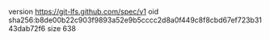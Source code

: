 version https://git-lfs.github.com/spec/v1
oid sha256:b8de00b22c903f9893a52e9b5cccc2d8a0f449c8f8cbd67ef723b3143dab72f6
size 638
